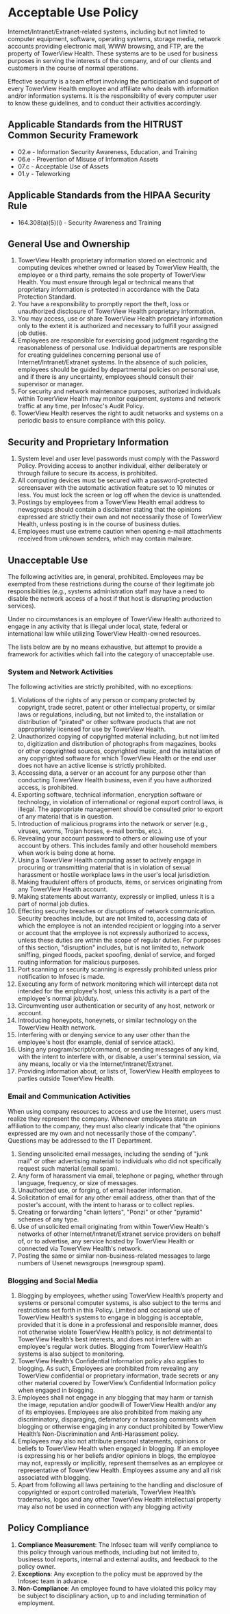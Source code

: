# Acceptable Use Policy

Internet/Intranet/Extranet-related systems, including but not limited to computer equipment, software, operating systems, storage media, network accounts providing electronic mail, WWW browsing, and FTP, are the property of TowerView Health. These systems are to be used for business purposes in serving the interests of the company, and of our clients and customers in the course of normal operations. 

Effective security is a team effort involving the participation and support of every TowerView Health employee and affiliate who deals with information and/or information systems. It is the responsibility of every computer user to know these guidelines, and to conduct their activities accordingly.

## Applicable Standards from the HITRUST Common Security Framework

* 02.e - Information Security Awareness, Education, and Training
* 06.e - Prevention of Misuse of Information Assets
* 07.c - Acceptable Use of Assets
* 01.y - Teleworking

## Applicable Standards from the HIPAA Security Rule

* 164.308(a)(5)(i) - Security Awareness and Training

## General Use and Ownership

1. TowerView Health proprietary information stored on electronic and computing devices whether owned or leased by TowerView Health, the employee or a third party, remains the sole property of TowerView Health.  You must ensure through legal or technical means that proprietary information is protected in accordance with the Data Protection Standard.
2. You have a responsibility to promptly report the theft, loss or unauthorized disclosure of TowerView Health proprietary information.
3. You may access, use or share TowerView Health proprietary information only to the extent it is authorized and necessary to fulfill your assigned job duties.
4. Employees are responsible for exercising good judgment regarding the reasonableness of personal use. Individual departments are responsible for creating guidelines concerning personal use of Internet/Intranet/Extranet systems. In the absence of such policies, employees should be guided by departmental policies on personal use, and if there is any uncertainty, employees should consult their supervisor or manager. 
5. For security and network maintenance purposes, authorized individuals within TowerView Health may monitor equipment, systems and network traffic at any time, per Infosec's Audit Policy. 
6. TowerView Health reserves the right to audit networks and systems on a periodic basis to ensure compliance with this policy. 

## Security and Proprietary Information
1. System level and user level passwords must comply with the Password Policy. Providing access to another individual, either deliberately or through failure to secure its access, is prohibited.
2. All computing devices must be secured with a password-protected screensaver with the automatic activation feature set to 10 minutes or less. You must lock the screen or log off when the device is unattended. 
3. Postings by employees from a TowerView Health email address to newsgroups should contain a disclaimer stating that the opinions expressed are strictly their own and not necessarily those of TowerView Health, unless posting is in the course of business duties. 
4. Employees must use extreme caution when opening e-mail attachments received from unknown senders, which may contain malware.

## Unacceptable Use

The following activities are, in general, prohibited. Employees may be exempted from these restrictions during the course of their legitimate job responsibilities (e.g., systems administration staff may have a need to disable the network access of a host if that host is disrupting production services). 

Under no circumstances is an employee of TowerView Health authorized to engage in any activity that is illegal under local, state, federal or international law while utilizing TowerView Health-owned resources.

The lists below are by no means exhaustive, but attempt to provide a framework for activities which fall into the category of unacceptable use. 

### System and Network Activities 

The following activities are strictly prohibited, with no exceptions:

1. Violations of the rights of any person or company protected by copyright, trade secret, patent or other intellectual property, or similar laws or regulations, including, but not limited to, the installation or distribution of "pirated" or other software products that are not appropriately licensed for use by TowerView Health. 
2.	Unauthorized copying of copyrighted material including, but not limited to, digitization and distribution of photographs from magazines, books or other copyrighted sources, copyrighted music, and the installation of any copyrighted software for which TowerView Health or the end user does not have an active license is strictly prohibited. 
3.	Accessing data, a server or an account for any purpose other than conducting TowerView Health business, even if you have authorized access, is prohibited.
4.	Exporting software, technical information, encryption software or technology, in violation of international or regional export control laws, is illegal. The appropriate management should be consulted prior to export of any material that is in question. 
5.	Introduction of malicious programs into the network or server (e.g., viruses, worms, Trojan horses, e-mail bombs, etc.). 
6.	Revealing your account password to others or allowing use of your account by others. This includes family and other household members when work is being done at home. 
7.	Using a TowerView Health computing asset to actively engage in procuring or transmitting material that is in violation of sexual harassment or hostile workplace laws in the user's local jurisdiction. 
8.	Making fraudulent offers of products, items, or services originating from any TowerView Health account. 
9.	Making statements about warranty, expressly or implied, unless it is a part of normal job duties. 
10.	Effecting security breaches or disruptions of network communication. Security breaches include, but are not limited to, accessing data of which the employee is not an intended recipient or logging into a server or account that the employee is not expressly authorized to access, unless these duties are within the scope of regular duties. For purposes of this section, "disruption" includes, but is not limited to, network sniffing, pinged floods, packet spoofing, denial of service, and forged routing information for malicious purposes. 
11.	Port scanning or security scanning is expressly prohibited unless prior notification to Infosec is made. 
12.	Executing any form of network monitoring which will intercept data not intended for the employee's host, unless this activity is a part of the employee's normal job/duty. 
13.	Circumventing user authentication or security of any host, network or account. 
14.	Introducing honeypots, honeynets, or similar technology on the TowerView Health network. 
15.	Interfering with or denying service to any user other than the employee's host (for example, denial of service attack). 
16.	Using any program/script/command, or sending messages of any kind, with the intent to interfere with, or disable, a user's terminal session, via any means, locally or via the Internet/Intranet/Extranet. 
17.	Providing information about, or lists of, TowerView Health employees to parties outside TowerView Health. 

### Email and Communication Activities

When using company resources to access and use the Internet, users must realize they represent the company. Whenever employees state an affiliation to the company, they must also clearly indicate that "the opinions expressed are my own and not necessarily those of the company". Questions may be addressed to the IT Department.

1. Sending unsolicited email messages, including the sending of "junk mail" or other advertising material to individuals who did not specifically request such material (email spam). 
2. Any form of harassment via email, telephone or paging, whether through language, frequency, or size of messages. 
3. Unauthorized use, or forging, of email header information. 
4. Solicitation of email for any other email address, other than that of the poster's account, with the intent to harass or to collect replies. 
5. Creating or forwarding "chain letters", "Ponzi" or other "pyramid" schemes of any type. 
6. Use of unsolicited email originating from within TowerView Health's networks of other Internet/Intranet/Extranet service providers on behalf of, or to advertise, any service hosted by TowerView Health or connected via TowerView Health's network. 
7. Posting the same or similar non-business-related messages to large numbers of Usenet newsgroups (newsgroup spam). 

### Blogging and Social Media

1. Blogging by employees, whether using TowerView Health’s property and systems or personal computer systems, is also subject to the terms and restrictions set forth in this Policy. Limited and occasional use of TowerView Health’s systems to engage in blogging is acceptable, provided that it is done in a professional and responsible manner, does not otherwise violate TowerView Health’s policy, is not detrimental to TowerView Health’s best interests, and does not interfere with an employee's regular work duties. Blogging from TowerView Health’s systems is also subject to monitoring.
2. TowerView Health’s Confidential Information policy also applies to blogging. As such, Employees are prohibited from revealing any TowerView confidential or proprietary information, trade secrets or any other material covered by TowerView’s Confidential Information policy when engaged in blogging.
3. Employees shall not engage in any blogging that may harm or tarnish the image, reputation and/or goodwill of TowerView Health and/or any of its employees. Employees are also prohibited from making any discriminatory, disparaging, defamatory or harassing comments when blogging or otherwise engaging in any conduct prohibited by TowerView Health’s Non-Discrimination and Anti-Harassment policy.
4. Employees may also not attribute personal statements, opinions or beliefs to TowerView Health when engaged in blogging. If an employee is expressing his or her beliefs and/or opinions in blogs, the employee may not, expressly or implicitly, represent themselves as an employee or representative of TowerView Health. Employees assume any and all risk associated with blogging.
5. Apart from following all laws pertaining to the handling and disclosure of copyrighted or export controlled materials, TowerView Health’s trademarks, logos and any other TowerView Health intellectual property may also not be used in connection with any blogging activity

## Policy Compliance
1. **Compliance Measurement**: The Infosec team will verify compliance to this policy through various methods, including but not limited to, business tool reports, internal and external audits, and feedback to the policy owner. 
2. **Exceptions**: Any exception to the policy must be approved by the Infosec team in advance. 
3. **Non-Compliance**: An employee found to have violated this policy may be subject to disciplinary action, up to and including termination of employment. 
